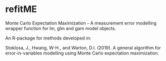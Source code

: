 # refitME
Monte Carlo Expectation Maximization - A measurement error modelling wrapper function for lm, glm and gam model objects.

An R-package for methods developed in:

Stoklosa, J., Hwang, W-H., and Warton, D.I. (2019). A general algorithm for error-in-variables modelling using Monte Carlo expectation maximization.
